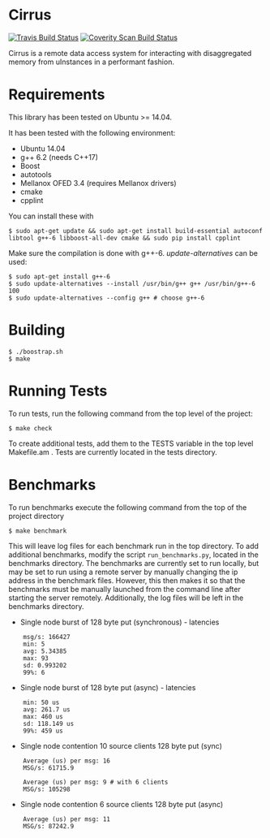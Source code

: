 Cirrus
==================================

[![Travis Build Status](https://travis-ci.org/jcarreira/ddc.svg?branch=master)](https://travis-ci.org/jcarreira/ddc)
[![Coverity Scan Build Status](https://scan.coverity.com/projects/10708/badge.svg)](https://scan.coverity.com/projects/jcarreira-ddc)

Cirrus is a remote data access system for interacting with disaggregated memory from uInstances in a performant fashion.

Requirements
============

This library has been tested on Ubuntu >= 14.04.

It has been tested with the following environment:
* Ubuntu 14.04
* g++ 6.2 (needs C++17)
* Boost
* autotools
* Mellanox OFED 3.4 (requires Mellanox drivers)
* cmake
* cpplint

You can install these with

    $ sudo apt-get update && sudo apt-get install build-essential autoconf libtool g++-6 libboost-all-dev cmake && sudo pip install cpplint
    
Make sure the compilation is done with g++-6. *update-alternatives* can be used:

    $ sudo apt-get install g++-6
    $ sudo update-alternatives --install /usr/bin/g++ g++ /usr/bin/g++-6 100
    $ sudo update-alternatives --config g++ # choose g++-6

Building
=========

    $ ./boostrap.sh
    $ make


Running Tests
=============

To run tests, run the following command from the top level of the project:

    $ make check
    
To create additional tests, add them to the TESTS variable in the top level Makefile.am . Tests are currently located in the tests directory.


Benchmarks
=============

To run benchmarks execute the following command from the top of the project directory

    $ make benchmark
    
This will leave log files for each benchmark run in the top directory. To add additional benchmarks, modify the script `run_benchmarks.py`, located in the benchmarks directory. The benchmarks are currently set to run locally, but may be set to run using a remote server by manually changing the ip address in the benchmark files. However, this then makes it so that the benchmarks must be manually launched from the command line after starting the server remotely. Additionally, the log files will be left in the benchmarks directory.

* Single node burst of 128 byte put (synchronous) - latencies
```
    msg/s: 166427
    min: 5
    avg: 5.34385
    max: 93
    sd: 0.993202
    99%: 6
```
* Single node burst of 128 byte put (async) - latencies
```
    min: 50 us
    avg: 261.7 us
    max: 460 us
    sd: 118.149 us
    99%: 459 us
```
* Single node contention 10 source clients 128 byte put (sync)
```
    Average (us) per msg: 16
    MSG/s: 61715.9
```
```
    Average (us) per msg: 9 # with 6 clients
    MSG/s: 105298
```
* Single node contention 6 source clients 128 byte put (async)
```
    Average (us) per msg: 11
    MSG/s: 87242.9
```
